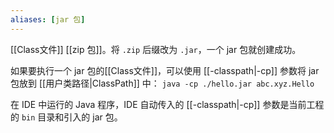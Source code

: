 ```yaml
---
aliases: [jar 包]
---
```


[[Class文件]] [[zip 包]]。将 `.zip` 后缀改为 `.jar`，一个 jar 包就创建成功。

如果要执行一个 jar 包的[[Class文件]]，可以使用 [[-classpath|-cp]] 参数将 jar 包放到 [[用户类路径|ClassPath]] 中：
`java -cp ./hello.jar abc.xyz.Hello`

在 IDE 中运行的 Java  程序，IDE 自动传入的 [[-classpath|-cp]] 参数是当前工程的 `bin` 目录和引入的 jar 包。
